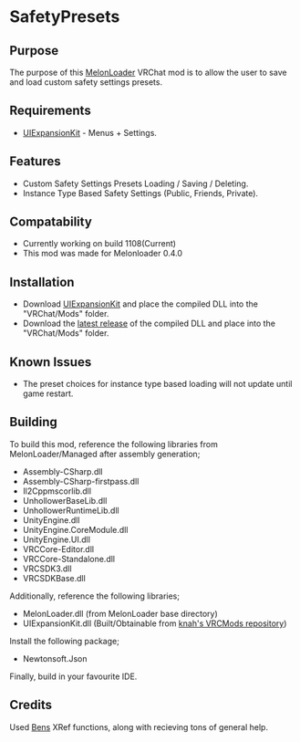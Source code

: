 # SafetyPresets
## Purpose
The purpose of this [MelonLoader](https://github.com/LavaGang/MelonLoader) VRChat mod is to allow the user to save and load custom safety settings presets.

## Requirements
* [UIExpansionKit](https://github.com/knah/VRCMods/) - Menus + Settings.

## Features
* Custom Safety Settings Presets Loading / Saving / Deleting.
* Instance Type Based Safety Settings (Public, Friends, Private).

## Compatability
* Currently working on build 1108(Current)
* This mod was made for Melonloader 0.4.0

## Installation
* Download [UIExpansionKit](https://github.com/knah/VRCMods/) and place the compiled DLL into the "VRChat/Mods" folder.
* Download the [latest release](https://github.com/Kiokuu/SafetyPresets/releases/latest) of the compiled DLL and place into the "VRChat/Mods" folder.

## Known Issues
* The preset choices for instance type based loading will not update until game restart.

## Building
To build this mod, reference the following libraries from MelonLoader/Managed after assembly generation;
* Assembly-CSharp.dll
* Assembly-CSharp-firstpass.dll
* Il2Cppmscorlib.dll
* UnhollowerBaseLib.dll
* UnhollowerRuntimeLib.dll
* UnityEngine.dll
* UnityEngine.CoreModule.dll
* UnityEngine.UI.dll
* VRCCore-Editor.dll
* VRCCore-Standalone.dll
* VRCSDK3.dll
* VRCSDKBase.dll

Additionally, reference the following libraries;
* MelonLoader.dll (from MelonLoader base directory)
* UIExpansionKit.dll (Built/Obtainable from [knah's VRCMods repository](https://github.com/knah/VRCMods/))

Install the following package;
* Newtonsoft.Json

Finally, build in your favourite IDE.

## Credits
Used [Bens](https://github.com/BenjaminZehowlt) XRef functions, along with recieving tons of general help.
